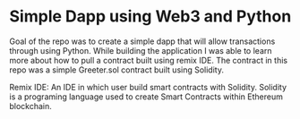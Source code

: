 # Simple Dapp using Web3 and Python

Goal of the repo was to create a simple dapp that will allow transactions through using Python. While building the application I was able to learn more about how to pull a contract built using remix IDE. The contract in this repo was a simple Greeter.sol contract built using Solidity.

Remix IDE: An IDE in which user build smart contracts with Solidity. Solidity is a programing language used to create Smart Contracts within Ethereum blockchain.

